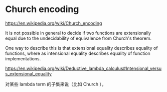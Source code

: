 # Church encoding

https://en.wikipedia.org/wiki/Church_encoding

It is not possible in general to decide if two functions are extensionally equal
due to the undecidability of equivalence from Church's theorem.

One way to describe this is that extensional equality describes equality of functions,
where as intensional equality describes equality of function implementations.

https://en.wikipedia.org/wiki/Deductive_lambda_calculus#Intensional_versus_extensional_equality

对某些 lambda term 的子集来说（比如 Church ），
